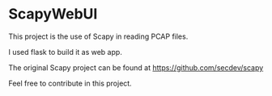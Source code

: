 # ScapyWebUI

This project is the use of Scapy in reading PCAP files.

I used flask to build it as web app.

The original Scapy project can be found at https://github.com/secdev/scapy

Feel free to contribute in this project.


